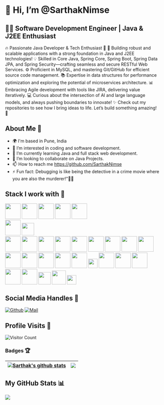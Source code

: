 # 👋 Hi, I’m @SarthakNimse
## 👨‍💻 Software Development Engineer | Java & J2EE Enthusiast

🔥 Passionate Java Developer & Tech Enthusiast 🌟
🚀 Building robust and scalable applications with a strong foundation in Java and J2EE technologies!
💡 Skilled in Core Java, Spring Core, Spring Boot, Spring Data JPA, and Spring Security—crafting seamless and secure RESTful Web Services.
⚙️ Proficient in MySQL, and mastering Git/GitHub for efficient source code management.
📚 Expertise in data structures for performance optimization and exploring the potential of microservices architecture.
📊 Embracing Agile development with tools like JIRA, delivering value iteratively.
💻 Curious about the intersection of AI and large language models, and always pushing boundaries to innovate!
✨ Check out my repositories to see how I bring ideas to life. Let’s build something amazing! 🌟







## About Me 👋
- 🌍 I'm based in Pune, India
- 👀 I’m interested in coding and software development.
- 🌱 I’m currently learning Java and full stack web development.
- 💞️ I’m looking to collaborate on Java Projects.
- 📫 How to reach me https://github.com/SarthakNimse
- ⚡ Fun fact: Debugging is like being the detective in a crime movie where you are also the murderer!"🕵️‍♂️

## Stack I work with 🤖
<code><img height="50" src="https://www.vectorlogo.zone/logos/java/java-horizontal.svg"></code>
<code><img height="50" src="https://www.vectorlogo.zone/logos/linux/linux-ar21.svg"></code>
<code><img height="50" src="https://www.vectorlogo.zone/logos/w3_html5/w3_html5-ar21.svg"></code>
<code><img height="50" src="https://www.vectorlogo.zone/logos/gnu_bash/gnu_bash-ar21.svg"></code>
<code><img height="50" src="https://www.vectorlogo.zone/logos/amazon_aws/amazon_aws-ar21.svg"></code>	
<code><img height="50" src="https://www.vectorlogo.zone/logos/mongodb/mongodb-ar21.svg"></code>
<code><img height="40" src="https://www.vectorlogo.zone/logos/mysql/mysql-horizontal.svg"></code>	
<code><img height="50" src="https://www.vectorlogo.zone/logos/mariadb/mariadb-ar21.svg"></code>
<code><img height="50" src="https://www.vectorlogo.zone/logos/postgresql/postgresql-ar21.svg"></code>
<code><img height="50" src="https://www.vectorlogo.zone/logos/apache_kafka/apache_kafka-ar21.svg"></code>
<code><img height="50" src="https://img.icons8.com/color/344/intellij-idea.png"></code>
<code><img height="50" src="https://www.vectorlogo.zone/logos/github/github-ar21.svg"></code>
<code><img height="50" src="https://www.vectorlogo.zone/logos/apache/apache-official.svg"></code>
<code><img height="50" src="https://www.vectorlogo.zone/logos/bitbucket/bitbucket-ar21.svg"></code>
<code><img height="50" src="https://www.vectorlogo.zone/logos/gitlab/gitlab-ar21.svg"></code>
<code><img height="50" src="https://www.vectorlogo.zone/logos/atlassian_jira/atlassian_jira-ar21.svg"></code>
<code><img height="50" src="https://www.vectorlogo.zone/logos/git-scm/git-scm-ar21.svg"></code>
<code><img height="50" src="https://www.vectorlogo.zone/logos/springio/springio-ar21.svg"></code>
<code><img height="50" src="https://www.vectorlogo.zone/logos/oracle/oracle-ar21.svg"></code>
<code><img height="50" src="https://www.vectorlogo.zone/logos/amazon_elasticcontainer/amazon_elasticcontainer-ar21.svg"></code>
<code><img height="50" src="https://github.com/get-icon/geticon/blob/master/icons/apache-camel.svg"></code>
<code><img height="30" src="https://github.com/get-icon/geticon/blob/master/icons/maven.svg"></code>
<code><img height="50" src="https://github.com/get-icon/geticon/blob/master/icons/derby.svg"></code>
<code><img height="50" src="https://www.vectorlogo.zone/logos/kubernetes/kubernetes-ar21.svg"></code>
<code><img height="50" src="https://www.vectorlogo.zone/logos/docker/docker-ar21.svg"></code>
<code><img height="50" src="https://github.com/get-icon/geticon/blob/master/icons/microsoft-windows.svg"></code>
<code><img height="50" src="https://github.com/get-icon/geticon/blob/master/icons/microsoft-office.svg"></code>
<code><img height="40" src="https://www.vectorlogo.zone/logos/w3c_xml/w3c_xml-ar21.svg"></code>
<code><img height="45" src="https://www.vectorlogo.zone/logos/json/json-ar21.svg"></code>
<code><img height="30" src="https://github.com/get-icon/geticon/blob/master/icons/eclipse-logo.svg"></code>

## Social Media Handles 🐙
[![Github](https://img.shields.io/github/followers/SarthakNimse?label=Follow&style=social)](https://github.com/SarthakNimse)
[![Mail](https://img.shields.io/badge/sarthaknimse1999@gmail.com-gray?style=flat-square&logo=gmail&logoColor=red&link=)](mailto:sarthaknimse1999@gmail.com)

## Profile Visits 👀
![Visitor Count](https://profile-counter.glitch.me/{SarthakNimse}/count.svg)

### Badges 🏆
| <a href="https://github.com/SarthakNimse/SarthakNimse"><img align="center" src="https://github-readme-stats.vercel.app/api?username=SarthakNimse&show_icons=true&theme=buefy&hide_border=true&count_private=true" alt="Sarthak's github stats" /></a> | <a href="https://github.com/SarthakNimse/SarthakNimse"><img align="center" src="https://github-readme-stats.vercel.app/api/top-langs/?username=SarthakNimse&layout=compact&theme=buefy&hide_border=true&langs_count=8" /></a> |
| ------------- | ------------- |

## My GitHub Stats 📊 

<a href="http://www.github.com/SarthakNimse"><img src="https://github-readme-streak-stats.herokuapp.com/?user=SarthakNimse&stroke=ffffff&background=1c1917&ring=0891b2&fire=0891b2&currStreakNum=ffffff&currStreakLabel=0891b2&sideNums=ffffff&sideLabels=ffffff&dates=ffffff&hide_border=true" /></a>
